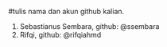 #tulis nama dan akun github kalian. 
1. Sebastianus Sembara, github: @ssembara 
2. Rifqi, github: @rifqiahmd